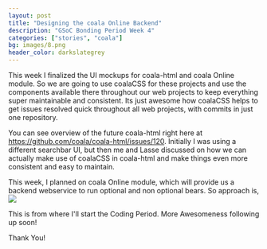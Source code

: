 ```yaml
---
layout: post
title: "Designing the coala Online Backend"
description: "GSoC Bonding Period Week 4"
categories: ["stories", "coala"]
bg: images/8.png
header_color: darkslategrey
---
```


This week I finalized the UI mockups for coala-html and coala Online module. So we are going to use coalaCSS for these projects and use the components available there throughout our web projects to keep everything super maintainable and consistent. Its just awesome how coalaCSS helps to get issues resolved quick throughout all web projects, with commits in just one repository.

You can see overview of the future coala-html right here at https://github.com/coala/coala-html/issues/120. Initially I was using a different searchbar UI, but then me and Lasse discussed on how we can actually make use of coalaCSS in coala-html and make things even more consistent and easy to maintain. 

This week, I planned on coala Online module, which will provide us a backend webservice to run optional and non optional bears. So approach is, 
<img src="https://cloud.githubusercontent.com/assets/13018570/26547162/473e8118-448b-11e7-8ba5-ae2dd9f50458.png"/>

This is from where I'll start the Coding Period. More Awesomeness following up soon!

Thank You!
